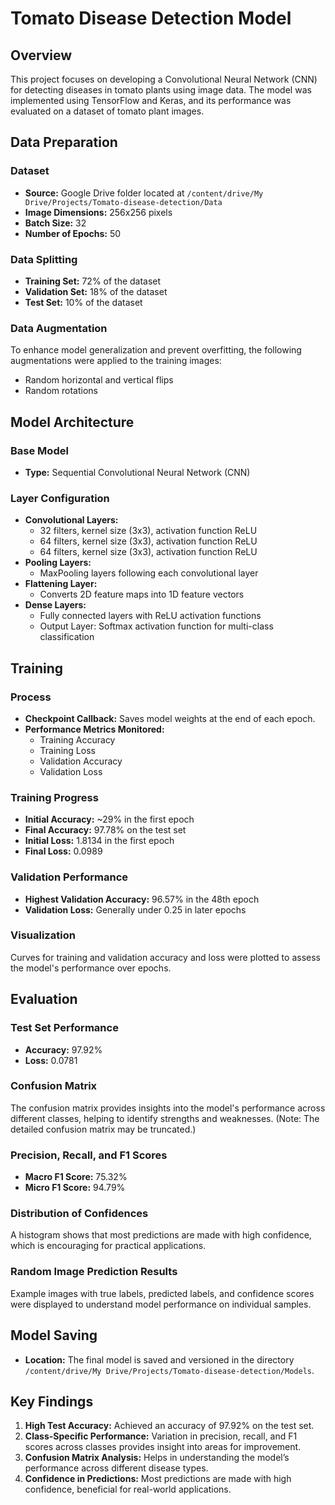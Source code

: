 # Tomato Disease Detection Model

## Overview

This project focuses on developing a Convolutional Neural Network (CNN) for detecting diseases in tomato plants using image data. The model was implemented using TensorFlow and Keras, and its performance was evaluated on a dataset of tomato plant images.

## Data Preparation

### Dataset

- **Source:** Google Drive folder located at `/content/drive/My Drive/Projects/Tomato-disease-detection/Data`
- **Image Dimensions:** 256x256 pixels
- **Batch Size:** 32
- **Number of Epochs:** 50

### Data Splitting

- **Training Set:** 72% of the dataset
- **Validation Set:** 18% of the dataset
- **Test Set:** 10% of the dataset

### Data Augmentation

To enhance model generalization and prevent overfitting, the following augmentations were applied to the training images:
- Random horizontal and vertical flips
- Random rotations

## Model Architecture

### Base Model

- **Type:** Sequential Convolutional Neural Network (CNN)

### Layer Configuration

- **Convolutional Layers:**
  - 32 filters, kernel size (3x3), activation function ReLU
  - 64 filters, kernel size (3x3), activation function ReLU
  - 64 filters, kernel size (3x3), activation function ReLU
- **Pooling Layers:**
  - MaxPooling layers following each convolutional layer
- **Flattening Layer:**
  - Converts 2D feature maps into 1D feature vectors
- **Dense Layers:**
  - Fully connected layers with ReLU activation functions
  - Output Layer: Softmax activation function for multi-class classification

## Training

### Process

- **Checkpoint Callback:** Saves model weights at the end of each epoch.
- **Performance Metrics Monitored:**
  - Training Accuracy
  - Training Loss
  - Validation Accuracy
  - Validation Loss

### Training Progress

- **Initial Accuracy:** ~29% in the first epoch
- **Final Accuracy:** 97.78% on the test set
- **Initial Loss:** 1.8134 in the first epoch
- **Final Loss:** 0.0989

### Validation Performance

- **Highest Validation Accuracy:** 96.57% in the 48th epoch
- **Validation Loss:** Generally under 0.25 in later epochs

### Visualization

Curves for training and validation accuracy and loss were plotted to assess the model's performance over epochs.

## Evaluation

### Test Set Performance

- **Accuracy:** 97.92%
- **Loss:** 0.0781

### Confusion Matrix

The confusion matrix provides insights into the model's performance across different classes, helping to identify strengths and weaknesses. (Note: The detailed confusion matrix may be truncated.)

### Precision, Recall, and F1 Scores

- **Macro F1 Score:** 75.32%
- **Micro F1 Score:** 94.79%

### Distribution of Confidences

A histogram shows that most predictions are made with high confidence, which is encouraging for practical applications.

### Random Image Prediction Results

Example images with true labels, predicted labels, and confidence scores were displayed to understand model performance on individual samples.

## Model Saving

- **Location:** The final model is saved and versioned in the directory `/content/drive/My Drive/Projects/Tomato-disease-detection/Models`.

## Key Findings

1. **High Test Accuracy:** Achieved an accuracy of 97.92% on the test set.
2. **Class-Specific Performance:** Variation in precision, recall, and F1 scores across classes provides insight into areas for improvement.
3. **Confusion Matrix Analysis:** Helps in understanding the model’s performance across different disease types.
4. **Confidence in Predictions:** Most predictions are made with high confidence, beneficial for real-world applications.


